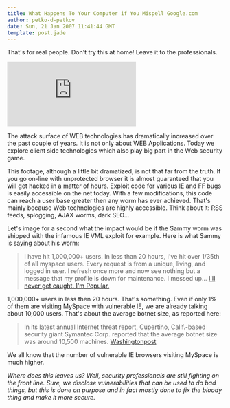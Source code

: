 ```yaml
---
title: What Happens To Your Computer if You Mispell Google.com
author: petko-d-petkov
date: Sun, 21 Jan 2007 11:41:44 GMT
template: post.jade
---
```


That's for real people. Don't try this at home!  Leave it to the professionals.

<iframe class="video" src="http://www.youtube.com/embed/MjbKmw4tK8c" frameborder="0" allowfullscreen></iframe>

The attack surface of WEB technologies has dramatically increased over the past couple of years. It is not only about WEB Applications. Today we explore client side technologies which also play big part in the Web security game.

This footage, although a little bit dramatized, is not that far from the truth. If you go on-line with unprotected browser it is almost guaranteed that you will get hacked in a matter of hours. Exploit code for various IE and FF bugs is easily accessible on the net today. With a few modifications, this code can reach a user base greater then any worm has ever achieved. That's mainly because Web technologies are highly accessible. Think about it: RSS feeds, splogging, AJAX worms, dark SEO...

Let's image for a second what the impact would be if the Sammy worm was shipped with the infamous IE VML exploit for example. Here is what Sammy is saying about his worm:

> I have hit 1,000,000+ users. In less than 20 hours, I've hit over 1/35th of all myspace users. Every request is from a unique, living, and logged in user. I refresh once more and now see nothing but a message that my profile is down for maintenance. I messed up... [I'll never get caught. I'm Popular.](http://namb.la/popular/)

1,000,000+ users in less then 20 hours. That's something. Even if only 1% of them are visiting MySpace with vulnerable IE, we are already talking about 10,000 users. That's about the average botnet size, as reported here:

> In its latest annual Internet threat report, Cupertino, Calif.-based security giant Symantec Corp. reported that the average botnet size was around 10,500 machines. [Washingtonpost](http://blog.washingtonpost.com/securityfix/2006/02/botnets_a_global_pandemic.html)

We all know that the number of vulnerable IE browsers visiting MySpace is much higher.

_Where does this leaves us? Well, security professionals are still fighting on the front line. Sure, we disclose vulnerabilities that can be used to do bad things, but this is done on purpose and in fact mostly done to fix the bloody thing and make it more secure._

